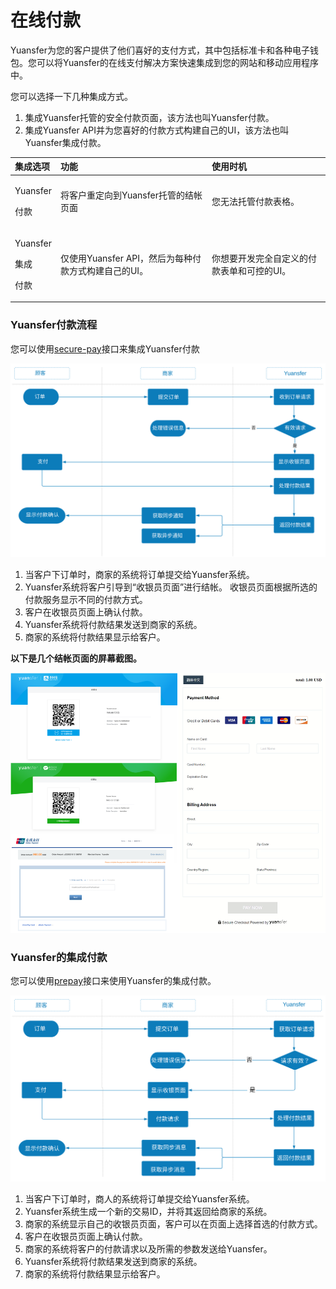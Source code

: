 # 在线付款

Yuansfer为您的客户提供了他们喜好的支付方式，其中包括标准卡和各种电子钱包。您可以将Yuansfer的在线支付解决方案快速集成到您的网站和移动应用程序中。

您可以选择一下几种集成方式。

1. 集成Yuansfer托管的安全付款页面，该方法也叫Yuansfer付款。
2. 集成Yuansfer API并为您喜好的付款方式构建自己的UI，该方法也叫Yuansfer集成付款。

<table>
  <thead>
    <tr>
      <th style="text-align:left"><b>&#x96C6;&#x6210;&#x9009;&#x9879;</b>
      </th>
      <th style="text-align:left"><b>&#x529F;&#x80FD;</b>
      </th>
      <th style="text-align:left"><b>&#x4F7F;&#x7528;&#x65F6;&#x673A;</b>
      </th>
    </tr>
  </thead>
  <tbody>
    <tr>
      <td style="text-align:left">
        <p>Yuansfer</p>
        <p>&#x4ED8;&#x6B3E;</p>
      </td>
      <td style="text-align:left">&#x5C06;&#x5BA2;&#x6237;&#x91CD;&#x5B9A;&#x5411;&#x5230;Yuansfer&#x6258;&#x7BA1;&#x7684;&#x7ED3;&#x5E10;&#x9875;&#x9762;</td>
      <td
      style="text-align:left">&#x60A8;&#x65E0;&#x6CD5;&#x6258;&#x7BA1;&#x4ED8;&#x6B3E;&#x8868;&#x683C;&#x3002;</td>
    </tr>
    <tr>
      <td style="text-align:left">
        <p>Yuansfer</p>
        <p>&#x96C6;&#x6210;</p>
        <p>&#x4ED8;&#x6B3E;</p>
      </td>
      <td style="text-align:left">&#x4EC5;&#x4F7F;&#x7528;Yuansfer API&#xFF0C;&#x7136;&#x540E;&#x4E3A;&#x6BCF;&#x79CD;&#x4ED8;&#x6B3E;&#x65B9;&#x5F0F;&#x6784;&#x5EFA;&#x81EA;&#x5DF1;&#x7684;UI&#x3002;</td>
      <td
      style="text-align:left">&#x4F60;&#x60F3;&#x8981;&#x5F00;&#x53D1;&#x5B8C;&#x5168;&#x81EA;&#x5B9A;&#x4E49;&#x7684;&#x4ED8;&#x6B3E;&#x8868;&#x5355;&#x548C;&#x53EF;&#x63A7;&#x7684;UI&#x3002;</td>
    </tr>
  </tbody>
</table>

### Yuansfer付款流程

您可以使用[secure-pay](../api-can-kao-v3/zhi-fu/zai-xian-zhi-fu/yuansfer-fu-kuan.md)接口来集成Yuansfer付款

![](../.gitbook/assets/checkout-flow-.svg)

1. 当客户下订单时，商家的系统将订单提交给Yuansfer系统。 
2. Yuansfer系统将客户引导到“收银员页面”进行结帐。 收银员页面根据所选的付款服务显示不同的付款方式。
3.  客户在收银员页面上确认付款。 
4. Yuansfer系统将付款结果发送到商家的系统。 
5. 商家的系统将付款结果显示给客户。

**以下是几个结帐页面的屏幕截图。**

![&#x94B1;&#x5305;&#x548C;&#x4FE1;&#x7528;&#x5361;&#x4ED8;&#x6B3E;&#x7684;&#x652F;&#x4ED8;&#x9875;&#x9762;](../.gitbook/assets/checkout-sample2.png)

### Yuansfer的集成付款

您可以使用[prepay](../api-can-kao-v3/zhi-fu/zai-xian-zhi-fu/zong-he-zhi-fu/)接口来使用Yuansfer的集成付款。

![](../.gitbook/assets/yip-flow.svg)

1. 当客户下订单时，商人的系统将订单提交给Yuansfer系统。 
2. Yuansfer系统生成一个新的交易ID，并将其返回给商家的系统。 
3. 商家的系统显示自己的收银员页面，客户可以在页面上选择首选的付款方式。 
4. 客户在收银员页面上确认付款。 
5. 商家的系统将客户的付款请求以及所需的参数发送给Yuansfer。 
6. Yuansfer系统将付款结果发送到商家的系统。 
7. 商家的系统将付款结果显示给客户。

